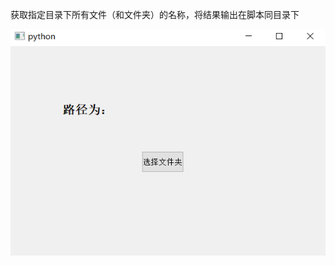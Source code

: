 获取指定目录下所有文件（和文件夹）的名称，将结果输出在脚本同目录下

![image-20220904232433227](readme.assets/image-20220904232433227.png)